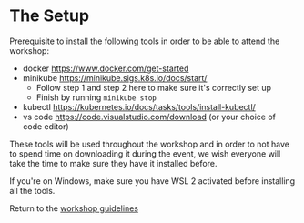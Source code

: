 # The Setup
Prerequisite to install the following tools in order to be able to attend the workshop:
- docker https://www.docker.com/get-started
- minikube https://minikube.sigs.k8s.io/docs/start/
    - Follow step 1 and step 2 here to make sure it's correctly set up
    - Finish by running `minikube stop`
- kubectl https://kubernetes.io/docs/tasks/tools/install-kubectl/
- vs code https://code.visualstudio.com/download (or your choice of code editor)

These tools will be used throughout the workshop and in order to not have to spend time on downloading it during the event, we wish everyone will take the time to make sure they have it installed before. 

If you're on Windows, make sure you have WSL 2 activated before installing all the tools.

Return to the [workshop guidelines](./README.md)